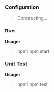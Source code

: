 ### Configuration

> Constructing...

### Run

**Usage:**

> npm i
> npm start

### Unit Test

**Usage:**

> npm i
> npm test
